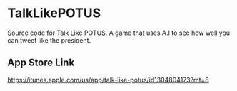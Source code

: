 # TalkLikePOTUS
Source code for Talk Like POTUS. A game that uses A.I to see how well you can tweet like the president.

## App Store Link
https://itunes.apple.com/us/app/talk-like-potus/id1304804173?mt=8
